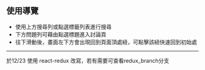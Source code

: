 ## 使用導覽
* 使用上方搜尋列或點選標籤列表進行搜尋
* 下方問題列可藉由點選標題進入討論頁
* 往下滑動後，畫面左下方會出現回到頁面頂處紐，可點擊該紐快速回到初始處
***
於12/23 使用 react-redux 改寫，若有需要可查看redux_branch分支